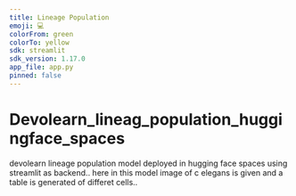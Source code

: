 ```yaml
---
title: Lineage Population
emoji: 💻
colorFrom: green
colorTo: yellow
sdk: streamlit
sdk_version: 1.17.0
app_file: app.py
pinned: false
---
```


# Devolearn_lineag_population_huggingface_spaces
devolearn lineage population model deployed in hugging face spaces using streamlit as backend..
here in this model image of c elegans is given and a table is generated of differet cells..
